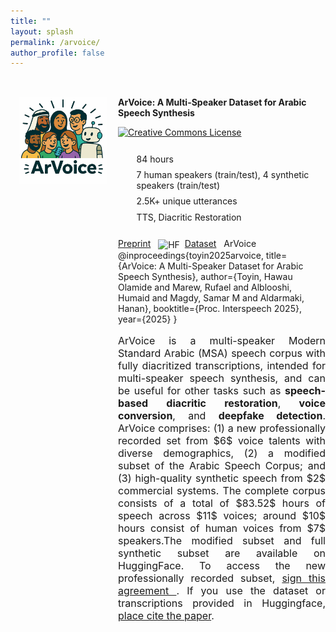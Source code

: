 ```yaml
---
title: ""
layout: splash
permalink: /arvoice/
author_profile: false
---
```



<div class="dataset-wrapper">
  <div class="dataset-sidebar">
    <img src="/assets/images/arvoice.png" alt="ArVoice Dataset" />
    
  </div>
  <div class="dataset-main">
  <p><strong>ArVoice: A Multi-Speaker Dataset for Arabic Speech Synthesis</strong></p>
    <p>
      <a rel="license" href="https://creativecommons.org/licenses/by-nc-sa/4.0/">
      <img alt="Creative Commons License" style="height: 20px; border-width:0" 
          src="https://mirrors.creativecommons.org/presskit/buttons/88x31/png/by-nc-sa.png" />
      </a>
  </p>
    <ul class="dataset-features">
      <li><i data-vi="hourglass" data-vi-size="20"></i> 84 hours</li>
      <li><i data-vi="user"  data-vi-size="20"></i> 7 human speakers (train/test), 4 synthetic speakers (train/test)</li>
      <li><i data-vi="chat"  data-vi-size="20"></i> 2.5K+ unique utterances</li>
      <li><i data-vi="cog"  data-vi-size="20"></i> TTS, Diacritic Restoration</li>
    </ul>
    <p>
          <i class="fas fa-file-pdf"></i> <a class="pub-link" href="/">Preprint</a> &nbsp;
        <img src="https://huggingface.co/front/assets/huggingface_logo-noborder.svg" alt="HF" style="height: 1em; vertical-align: middle; margin-right: 4px;">
        <a class="pub-link" href="https://huggingface.co/datasets/MBZUAI/ArVoice">Dataset</a> &nbsp;
        <i class="fas fa-quote-right"></i> <span class="bibtex-toggle pub-link" onclick="this.nextElementSibling.style.display = (this.nextElementSibling.style.display === 'block') ? 'none' : 'block';">ArVoice</span>
        <span class="bibtex-box">
@inproceedings{toyin2025arvoice,
  title={ArVoice: A Multi-Speaker Dataset for Arabic Speech Synthesis},
  author={Toyin, Hawau Olamide and Marew, Rufael and Alblooshi, Humaid and Magdy, Samar M and Aldarmaki, Hanan},
  booktitle={Proc. Interspeech 2025},
  year={2025}
}
  </span>
    
  <div style="font-size: 16px; text-align: justify;">
    <p>ArVoice is a multi-speaker Modern Standard Arabic (MSA) speech corpus with fully diacritized transcriptions, intended  for multi-speaker speech synthesis,  and can be useful for other tasks such as <b>speech-based diacritic restoration</b>,<b> voice conversion</b>, and <b>deepfake detection</b>. ArVoice comprises: (1) a new professionally recorded set from $6$ voice talents with diverse demographics, (2) a modified subset of the Arabic Speech Corpus; and (3) high-quality synthetic speech from $2$ commercial systems. The complete corpus consists of a total of $83.52$ hours of speech across $11$ voices; around $10$ hours consist of human voices from $7$ speakers.The modified subset and full synthetic subset are available on HuggingFace. To access the new professionally recorded subset, <a href="/assets/files/ArVoice DUA.pdf" > sign this agreement </a> . If you use the dataset or transcriptions provided in Huggingface, <u>place cite the paper</u>. 
</p>
</div>

<script src="https://cdn.jsdelivr.net/npm/vivid-icons@1.0.10" type="text/javascript"></script>

<style>
.dataset-wrapper {
  display: flex;
  flex-wrap: wrap;
  gap: 2rem;
  margin-top: 2rem;
}

.dataset-sidebar {
  flex: 1;
  min-width: 100px;
  max-width: 140px;
}

.dataset-sidebar img {
  width: 100%;
  margin-left: 1em;
  margin-top: 1em;
}

.dataset-main {
  flex: 1;
  min-width: 250px;
  max-width: 750px
}

.dataset-features {
  list-style: none;
  padding: 0;
  margin: 1.5rem 0;
}

.dataset-features li {
  display: flex;
  align-items: center;
  margin-bottom: 0.4rem;
}

.dataset-features i,
.dataset-features svg.vi {
  width: 20px;
  height: 20px;
  margin-right: 0.6rem;
  fill: #8a0303;
  flex-shrink: 0;
}
</style>
